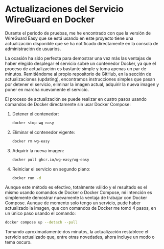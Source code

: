 # Actualizaciones del Servicio WireGuard en Docker

Durante el periodo de pruebas, me he encontrado con que la versión de WireGuard Easy que se está usando en este proyecto tiene una actualización disponible que se ha notificado directamente en la consola de administración de usuarios.

La ocasión ha sido perfecta para demostrar una vez más las ventajas de haber elegido desplegar el servicio sobre un contenedor Docker, ya que el proceso de actualización es bastante simple y toma apenas un par de minutos. Remitiéndome al propio repositorio de GitHub, en la sección de actualizaciones (updating), encontramos instrucciones simples que pasan por detener el servicio, eliminar la imagen actual, adquirir la nueva imagen y poner en marcha nuevamente el servicio.

El proceso de actualización se puede realizar en cuatro pasos usando comandos de Docker directamente sin usar Docker Compose:

1. Detener el contenedor:
    ```bash
    docker stop wg-easy
    ```

2. Eliminar el contenedor vigente:
    ```bash
    docker rm wg-easy
    ```

3. Adquirir la nueva imagen:
    ```bash
    docker pull ghcr.io/wg-easy/wg-easy
    ```

4. Reiniciar el servicio en segundo plano:
    ```bash
    docker run -d
    ```

Aunque este método es efectivo, totalmente válido y el resultado es el mismo usando comandos de Docker o Docker Compose, mi intención es simplemente demostrar nuevamente la ventaja de trabajar con Docker Compose. Aunque de momento solo tengo un servicio, pude haber actualizado la imagen, que con comandos de Docker me tomó 4 pasos, en un único paso usando el comando:

```bash
docker compose up --detach --pull
```

Tomando aproximadamente dos minutos, la actualización restablece el servicio actualizado que, entre otras novedades, ahora incluye un modo o tema oscuro.
